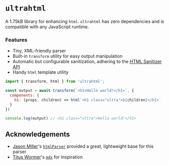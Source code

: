 # `ultrahtml`

A 1.75kB library for enhancing `html`. `ultrahtml` has zero dependencies and is compatible with any JavaScript runtime.

### Features
- Tiny, XML-friendly parser
- Built-in `transform` utility for easy output manipulation
- Automatic but configurable sanitization, adhering to the [HTML Sanitizer API](https://developer.mozilla.org/en-US/docs/Web/API/Sanitizer/Sanitizer)
- Handy `html` template utility

```js
import { transform, html } from 'ultrahtml';

const output = await transform(`<h1>Hello world!</h1>`, {
  components: {
    h1: (props, children) => html`<h1 class="ultra">${children}</h1>`
  }
})

console.log(output) // <h1 class="ultra">Hello world!</h1>
```

## Acknowledgements

- [Jason Miller](https://twitter.com/_developit)'s [`htmlParser`](https://github.com/developit/htmlParser) provided a great, lightweight base for this parser
- [Titus Wormer](https://twitter.com/wooorm)'s [`mdx`](https://mdxjs.com) for inspiration
